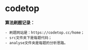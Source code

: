 # codetop
**算法刷题记录：**

    - 刷题网站是：https://codetop.cc/home；
    - src文件夹下是每题代码；
    - analyse文件夹是每题的分析思路。



